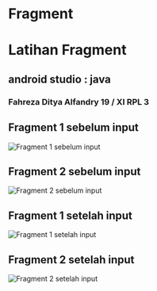 # Fragment
# Latihan Fragment
## android studio : java
### Fahreza Ditya Alfandry 19 / XI RPL 3

## Fragment 1 sebelum input
![Fragment 1 sebelum input](https://github.com/fhrzdty31/Fragment/blob/master/aset/001.jpg)

## Fragment 2 sebelum input
![Fragment 2 sebelum input](https://github.com/fhrzdty31/Fragment/blob/master/aset/002.jpg)

## Fragment 1 setelah input
![Fragment 1 setelah input](https://github.com/fhrzdty31/Fragment/blob/master/aset/003.jpg)

## Fragment 2 setelah input
![Fragment 2 setelah input](https://github.com/fhrzdty31/Fragment/blob/master/aset/004.jpg)
